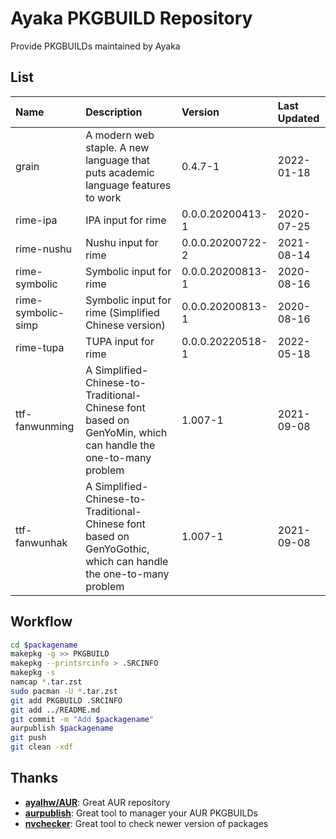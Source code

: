 # Ayaka PKGBUILD Repository

Provide PKGBUILDs maintained by Ayaka

## List

| Name | Description | Version | Last Updated |
| :- | :- | :- | :- |
| grain | A modern web staple. A new language that puts academic language features to work | 0.4.7-1 | 2022-01-18 |
| rime-ipa | IPA input for rime | 0.0.0.20200413-1 | 2020-07-25 |
| rime-nushu | Nushu input for rime | 0.0.0.20200722-2 | 2021-08-14 |
| rime-symbolic | Symbolic input for rime | 0.0.0.20200813-1 | 2020-08-16 |
| rime-symbolic-simp | Symbolic input for rime (Simplified Chinese version) | 0.0.0.20200813-1 | 2020-08-16 |
| rime-tupa | TUPA input for rime | 0.0.0.20220518-1 | 2022-05-18 |
| ttf-fanwunming | A Simplified-Chinese-to-Traditional-Chinese font based on GenYoMin, which can handle the one-to-many problem | 1.007-1 | 2021-09-08 |
| ttf-fanwunhak | A Simplified-Chinese-to-Traditional-Chinese font based on GenYoGothic, which can handle the one-to-many problem | 1.007-1 | 2021-09-08 |

## Workflow

```sh
cd $packagename
makepkg -g >> PKGBUILD
makepkg --printsrcinfo > .SRCINFO
makepkg -s
namcap *.tar.zst
sudo pacman -U *.tar.zst
git add PKGBUILD .SRCINFO
git add ../README.md
git commit -m "Add $packagename"
aurpublish $packagename
git push
git clean -xdf
```

## Thanks

- **[ayalhw/AUR](https://github.com/ayalhw/AUR)**: Great AUR repository
- **[aurpublish](https://github.com/eli-schwartz/aurpublish)**: Great tool to manager your AUR PKGBUILDs
- **[nvchecker](https://github.com/lilydjwg/nvchecker)**: Great tool to check newer version of packages
